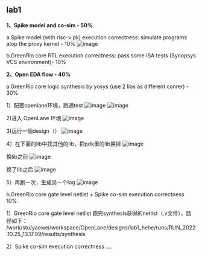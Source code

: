 ## lab1
**1、Spike model and co-sim - 50%**

a.Spike model (with risc-v pk) execution correctness: simulate programs atop the proxy kernel - 10%
![image](https://user-images.githubusercontent.com/113034620/197505171-73e4ee8a-7d34-4955-aaa7-2cbe0c970902.png)

b.GreenRio core RTL execution correctness: pass some ISA tests (Synopsys VCS environment)- 10%




**2、Open EDA flow - 40%**

  a.GreenRio core logic synthesis by yosys (use 2 libs as different conrer) - 30%
  
  1）配置openlane环境，跑通test
  ![image](https://user-images.githubusercontent.com/113034620/197780159-a0381932-9533-404e-9d3f-30837e9de8a6.png)
  ![image](https://user-images.githubusercontent.com/113034620/197780279-07c7da66-1c24-4926-ac78-1e5918e5c3c8.png)

  2)进入 OpenLane 环境
  ![image](https://user-images.githubusercontent.com/113034620/197779738-32992ff9-0e0c-4443-a745-08e70576b0d5.png)
  
  3)运行一個design（）
  ![image](https://user-images.githubusercontent.com/113034620/197783470-1383abab-891a-4326-a119-541950d935b8.png)

  4）在下面的lib中找其他的lib，把pdk里的lib换掉
  ![image](https://user-images.githubusercontent.com/113034620/197784997-38f59a4e-32e3-4930-baf3-b033acc3f797.png)

  换lib之前
  ![image](https://user-images.githubusercontent.com/113034620/198005737-62c03517-4e24-4744-8c49-98e20da7a534.png)

  换了lib之后
  ![image](https://user-images.githubusercontent.com/113034620/198006109-f5546929-e159-466b-9881-8a9f9ca9bbfa.png)

  5）再跑一次，生成另一个log
  ![image](https://user-images.githubusercontent.com/113034620/198006681-2082d573-98c9-4332-aca8-cee010a81b8f.png)
 
 b.GreenRio core gate level netlist + Spike co-sim execution correctness 10%
 
 1）GreenRio core gate level netlist
 跑完synthesis获得的netlist（.v文件），路径如下：
  /work/stu/yaowei/workspace/OpenLane/designs/lab1_hehe/runs/RUN_2022.10.25_13.17.09/results/synthesis

 2）Spike co-sim execution correctness 
 ....

